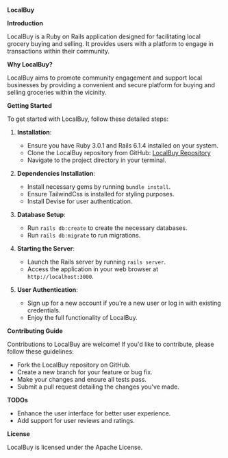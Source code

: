 **LocalBuy**

**Introduction**

LocalBuy is a Ruby on Rails application designed for facilitating local grocery buying and selling. It provides users with a platform to engage in transactions within their community.

**Why LocalBuy?**

LocalBuy aims to promote community engagement and support local businesses by providing a convenient and secure platform for buying and selling groceries within the vicinity.

**Getting Started**

To get started with LocalBuy, follow these detailed steps:

1. **Installation**:
    - Ensure you have Ruby 3.0.1 and Rails 6.1.4 installed on your system.
    - Clone the LocalBuy repository from GitHub: [LocalBuy Repository](https://github.com/localbuy/localbuy.git)
    - Navigate to the project directory in your terminal.

2. **Dependencies Installation**:
    - Install necessary gems by running `bundle install`.
    - Ensure TailwindCss is installed for styling purposes.
    - Install Devise for user authentication.

3. **Database Setup**:
    - Run `rails db:create` to create the necessary databases.
    - Run `rails db:migrate` to run migrations.

4. **Starting the Server**:
    - Launch the Rails server by running `rails server`.
    - Access the application in your web browser at `http://localhost:3000`.

5. **User Authentication**:
    - Sign up for a new account if you're a new user or log in with existing credentials.
    - Enjoy the full functionality of LocalBuy.

**Contributing Guide**

Contributions to LocalBuy are welcome! If you'd like to contribute, please follow these guidelines:

- Fork the LocalBuy repository on GitHub.
- Create a new branch for your feature or bug fix.
- Make your changes and ensure all tests pass.
- Submit a pull request detailing the changes you've made.

**TODOs**

- Enhance the user interface for better user experience.
- Add support for user reviews and ratings.

**License**

LocalBuy is licensed under the Apache License. 